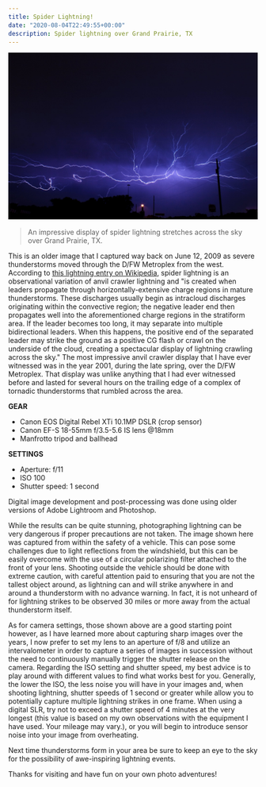 ```yaml
---
title: Spider Lightning!
date: "2020-08-04T22:49:55+00:00"
description: Spider lightning over Grand Prairie, TX
---
```


![Spider lightning](./spider-lightning.jpg)
> An impressive display of spider lightning stretches across the sky over Grand Prairie, TX.

This is an older image that I captured way back on June 12, 2009 as severe thunderstorms moved through the D/FW Metroplex from the west. According to [this lightning entry on Wikipedia](https://en.wikipedia.org/wiki/Lightning), spider lightning is an observational variation of anvil crawler lightning and "is created when leaders propagate through horizontally-extensive charge regions in mature thunderstorms. These discharges usually begin as intracloud discharges originating within the convective region; the negative leader end then propagates well into the aforementioned charge regions in the stratiform area. If the leader becomes too long, it may separate into multiple bidirectional leaders. When this happens, the positive end of the separated leader may strike the ground as a positive CG flash or crawl on the underside of the cloud, creating a spectacular display of lightning crawling across the sky." The most impressive anvil crawler display that I have ever witnessed was in the year 2001, during the late spring, over the D/FW Metroplex. That display was unlike anything that I had ever witnessed before and lasted for several hours on the trailing edge of a complex of tornadic thunderstorms that rumbled across the area.

**GEAR**
- Canon EOS Digital Rebel XTi 10.1MP DSLR (crop sensor)
- Canon EF-S 18-55mm f/3.5-5.6 IS lens @18mm
- Manfrotto tripod and ballhead

**SETTINGS**
- Aperture: f/11
- ISO 100
- Shutter speed: 1 second

Digital image development and post-processing was done using older versions of Adobe Lightroom and Photoshop.

While the results can be quite stunning, photographing lightning can be very dangerous if proper precautions are not taken. The image shown here was captured from within the safety of a vehicle. This can pose some challenges due to light reflections from the windshield, but this can be easily overcome with the use of a circular polarizing filter attached to the front of your lens. Shooting outside the vehicle should be done with extreme caution, with careful attention paid to ensuring that you are not the tallest object around, as lightning can and will strike anywhere in and around a thunderstorm with no advance warning. In fact, it is not unheard of for lightning strikes to be observed 30 miles or more away from the actual thunderstorm itself.

As for camera settings, those shown above are a good starting point however, as I have learned more about capturing sharp images over the years, I now prefer to set my lens to an aperture of f/8 and utilize an intervalometer in order to capture a series of images in succession without the need to continuously manually trigger the shutter release on the camera. Regarding the ISO setting and shutter speed, my best advice is to play around with different values to find what works best for you. Generally, the lower the ISO, the less noise you will have in your images and, when shooting lightning, shutter speeds of 1 second or greater while allow you to potentially capture multiple lightning strikes in one frame. When using a digital SLR, try not to exceed a shutter speed of 4 minutes at the very longest (this value is based on my own observations with the equipment I have used. Your mileage may vary.), or you will begin to introduce sensor noise into your image from overheating.

Next time thunderstorms form in your area be sure to keep an eye to the sky for the possibility of awe-inspiring lightning events.

Thanks for visiting and have fun on your own photo adventures!
